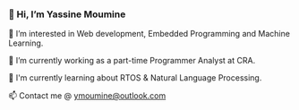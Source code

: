 ### 👋 Hi, I’m Yassine Moumine

👀 I’m interested in Web development, Embedded Programming and Machine Learning.

🔭 I’m currently working as a part-time Programmer Analyst at CRA.

🤔 I'm currently learning about RTOS & Natural Language Processing.

📫 Contact me @ ymoumine@outlook.com 

<!--
**ymoumine/ymoumine** is a ✨ _special_ ✨ repository because its `README.md` (this file) appears on your GitHub profile.

Here are some ideas to get you started:

- 🔭 I’m currently working on ...
- 🌱 I’m currently learning ...
- 👯 I’m looking to collaborate on ...
- 🤔 I’m looking for help with ...
- 💬 Ask me about ...
- 📫 How to reach me: ...
- 😄 Pronouns: ...
- ⚡ Fun fact: ...
-->

